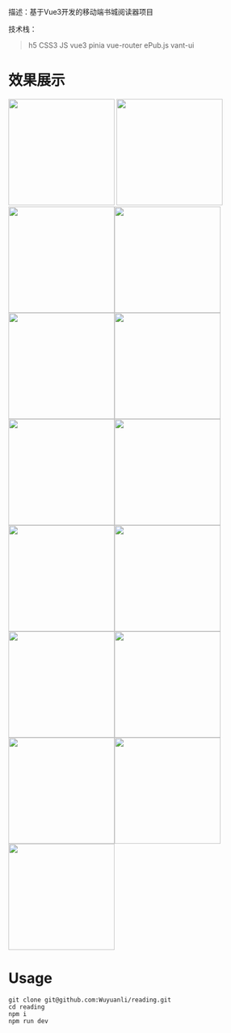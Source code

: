 描述：基于Vue3开发的移动端书城阅读器项目 

技术栈：

> h5 CSS3 JS vue3 pinia vue-router ePub.js vant-ui  

# 效果展示
<img src="https://github.com/Wuyuanli/reading/blob/main/reading/static/%E9%A6%96%E9%A1%B5.png" width="210px"> <img src="https://github.com/Wuyuanli/reading/blob/main/reading/static/分类页1.png" width="210px"><img src="https://github.com/Wuyuanli/reading/blob/main/reading/static/分类页2.png" width="210px"><img src="https://github.com/Wuyuanli/reading/blob/main/reading/static/书架.png" width="210px"><img src="https://github.com/Wuyuanli/reading/blob/main/reading/static/分类详情.png" width="210px"><img src="https://github.com/Wuyuanli/reading/blob/main/reading/static/详情.png" width="210px"><img src="https://github.com/Wuyuanli/reading/blob/main/reading/static/目录.png" width="210px"><img src="https://github.com/Wuyuanli/reading/blob/main/reading/static/书签.png" width="210px"><img src="https://github.com/Wuyuanli/reading/blob/main/reading/static/进度.png" width="210px"><img src="https://github.com/Wuyuanli/reading/blob/main/reading/static/主题.png" width="210px"><img src="https://github.com/Wuyuanli/reading/blob/main/reading/static/字号.png" width="210px"><img src="https://github.com/Wuyuanli/reading/blob/main/reading/static/字体.png" width="210px"><img src="https://github.com/Wuyuanli/reading/blob/main/reading/static/添加书签.png" width="210px"><img src="https://github.com/Wuyuanli/reading/blob/main/reading/static/删除书签.png" width="210px"><img src="https://github.com/Wuyuanli/reading/blob/main/reading/static/书架编辑.png" width="210px">

# Usage
```
git clone git@github.com:Wuyuanli/reading.git
cd reading
npm i
npm run dev
